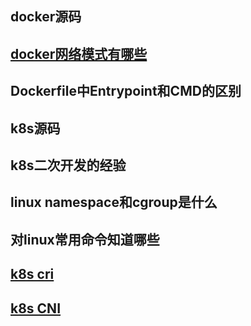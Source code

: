 ## docker源码
## [docker网络模式有哪些](./docker/network.md)
## Dockerfile中Entrypoint和CMD的区别
## k8s源码
## k8s二次开发的经验
## linux namespace和cgroup是什么
## 对linux常用命令知道哪些
## [k8s cri](./k8s/cri.md)
## [k8s CNI](./k8s/cni.md)